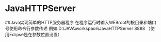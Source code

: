 # JavaHTTPServer
##Java实现简单的HTTP服务器程序
在程序运行时输入WEBroot的根目录和端口号使用命令行参数传递
例如:D:\JAVA\workspace\JavaHTTPServer 8888 （使用Eclipse是在参数位置设置）
